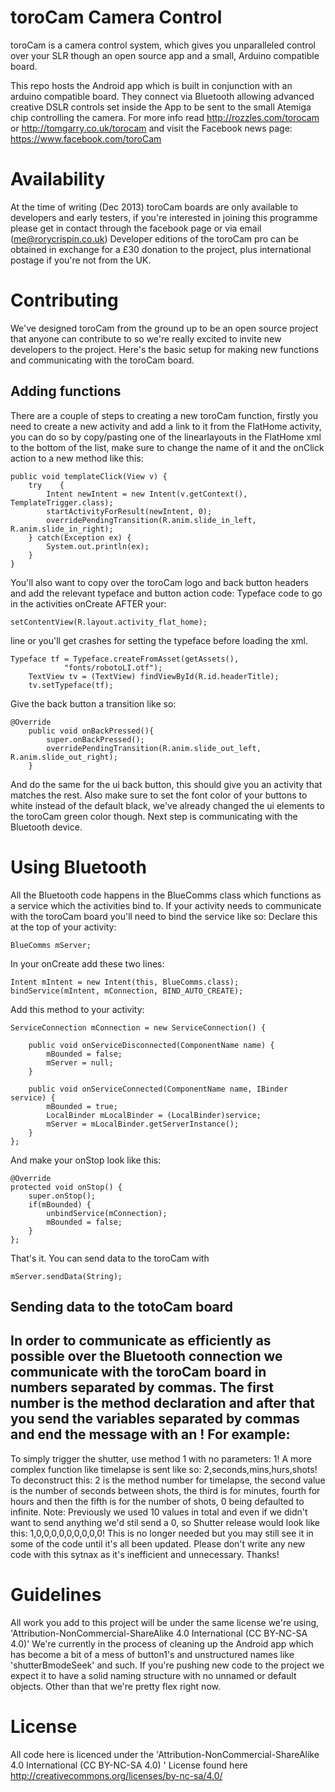 toroCam Camera Control
======================

toroCam is a camera control system, which gives you unparalleled control over your SLR though an open source app and a small, Arduino compatible board.

This repo hosts the Android app which is built in conjunction with an arduino compatible board. They connect via Bluetooth allowing advanced creative DSLR controls set inside the App to be sent to the small Atemiga chip controlling the camera. For more info read http://rozzles.com/torocam or http://tomgarry.co.uk/torocam and visit the Facebook news page: https://www.facebook.com/toroCam

Availability
============
At the time of writing (Dec 2013) toroCam boards are only available to developers and early testers, if you're interested in joining this programme please get in contact through the facebook page or via email (me@rorycrispin.co.uk) 
Developer editions of the toroCam pro can be obtained in exchange for a £30 donation to the project, plus international postage if you're not from the UK.  

Contributing
============
We've designed toroCam from the ground up to be an open source project that anyone can contribute to so we're really excited to invite new developers to the project. Here's the basic setup for making new functions and communicating with the toroCam board.

Adding functions
----------------
There are a couple of steps to creating a new toroCam function, firstly you need to create a new activity and add a link to it from the FlatHome activity, you can do so by copy/pasting one of the linearlayouts in the FlatHome xml to the bottom of the list, make sure to change the name of it and the onClick action to a new method like this: 

	public void templateClick(View v) {
		try    {
			Intent newIntent = new Intent(v.getContext(), TemplateTrigger.class);    
			startActivityForResult(newIntent, 0);
			overridePendingTransition(R.anim.slide_in_left, R.anim.slide_in_right);        
		} catch(Exception ex) {
			System.out.println(ex); 
		}
	}
	
You'll also want to copy over the toroCam logo and back button headers and add the relevant typeface and button action code: 
	Typeface code to go in the activities onCreate AFTER your:
	
	setContentView(R.layout.activity_flat_home);
line or you'll get crashes for setting the typeface before loading the xml. 
	
	Typeface tf = Typeface.createFromAsset(getAssets(),
				"fonts/robotoLI.otf");
		TextView tv = (TextView) findViewById(R.id.headerTitle);
		tv.setTypeface(tf);


Give the back button a transition like so: 

	@Override
		public void onBackPressed(){
			super.onBackPressed();
			overridePendingTransition(R.anim.slide_out_left, R.anim.slide_out_right);
		}
And do the same for the ui back button, this should give you an activity that matches the rest. Also make sure to set the font color of your buttons to white instead of the default black, we've already changed the ui elements to the toroCam green color though. Next step is communicating with the Bluetooth device. 

Using Bluetooth
===============
All the Bluetooth code happens in the BlueComms class which functions as a service which the activities bind to. If your activity needs to communicate with the toroCam board you'll need to bind the service like so: 
Declare this at the top of your activity: 

	BlueComms mServer;
	
In your onCreate add these two lines:

	Intent mIntent = new Intent(this, BlueComms.class);
	bindService(mIntent, mConnection, BIND_AUTO_CREATE);

Add this method to your activity: 

	ServiceConnection mConnection = new ServiceConnection() {

		public void onServiceDisconnected(ComponentName name) {
			mBounded = false;
			mServer = null;
		}

		public void onServiceConnected(ComponentName name, IBinder service) {
			mBounded = true;
			LocalBinder mLocalBinder = (LocalBinder)service;
			mServer = mLocalBinder.getServerInstance();
		}
	};

And make your onStop look like this: 

	@Override
	protected void onStop() {
		super.onStop();
		if(mBounded) {
			unbindService(mConnection);
			mBounded = false;
		}
	};
	
That's it. You can send data to the toroCam with

	mServer.sendData(String);

Sending data to the totoCam board
---------------------------------
In order to communicate as efficiently as possible over the Bluetooth connection we communicate with the toroCam board in numbers separated by commas. The first number is the method declaration and after that you send the variables separated by commas and end the message with an ! 
For example: 
------------
To simply trigger the shutter, use method 1 with no parameters: 
	1!
A more complex function like timelapse is sent like so: 
	2,seconds,mins,hurs,shots!
To deconstruct this: 2 is the method number for timelapse, the second value is the number of seconds between shots, the third is for minutes, fourth for hours and then the fifth is for the number of shots, 0 being defaulted to infinite. 
Note: 
Previously we used 10 values in total and even if we didn't want to send anything we'd stil send a 0, so Shutter release would look like this: 
	1,0,0,0,0,0,0,0,0,0! 
This is no longer needed but you may still see it in some of the code until it's all been updated. Please don't write any new code with this sytnax as it's inefficient and unnecessary. Thanks!

Guidelines
==========
All work you add to this project will be under the same license we're using, 'Attribution-NonCommercial-ShareAlike 4.0 International (CC BY-NC-SA 4.0)'
We're currently in the process of cleaning up the Android app which has become a bit of a mess of button1's and unstructured names like 'shutterBmodeSeek' and such. If you're pushing new code to the project we expect it to have a solid naming structure with no unnamed or default objects. Other than that we're pretty flex right now. 

License
=======
All code here is licenced under the 'Attribution-NonCommercial-ShareAlike 4.0 International (CC BY-NC-SA 4.0) ' License found here http://creativecommons.org/licenses/by-nc-sa/4.0/

